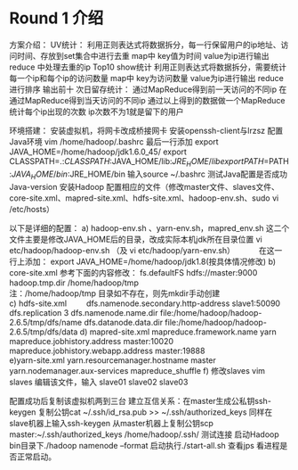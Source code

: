 
# Round 1 介绍
方案介绍：
        UV统计：
             利用正则表达式将数据拆分，每一行保留用户的ip地址、访问时间、存放到set集合中进行去重
             map中 key值为时间 value为ip进行输出
             reduce 中处理去重的ip
        Top10 show统计
             利用正则表达式将数据拆分，需要统计每一个ip和每个ip的访问数量
             map中 key为访问数量 value为ip进行输出
             reduce 进行排序 输出前十
        次日留存统计：
             通过MapReduce得到前一天访问的不同ip
             在通过MapReduce得到当天访问的不同ip
             通过以上得到的数据做一个MapReduce 统计每个ip出现的次数 
             ip次数不为1就是留下的用户
             
环境搭建：
安装虚拟机，将网卡改成桥接网卡
安装openssh-client与lrzsz
配置Java环境 vim /home/hadoop/.bashrc 
最后一行添加 export JAVA_HOME=/home/hadoop/jdk1.6.0_45/
export CLASSPATH=.:$CLASSPATH:$JAVA_HOME/lib:$JRE_HOME/lib
export PATH=$PATH:$JAVA_HOME/bin:$JRE_HOME/bin
输入source ~/.bashrc
测试Java配置是否成功 Java-version
安装Hadoop 配置相应的文件（修改master文件、slaves文件、core-site.xml、mapred-site.xml、hdfs-site.xml、hadoop-env.sh、sudo vi /etc/hosts）
  
  以下是详细的配置： 
      a) hadoop-env.sh 、yarn-env.sh，mapred_env.sh
       这二个文件主要是修改JAVA_HOME后的目录，改成实际本机jdk所在目录位置 
          vi etc/hadoop/hadoop-env.sh （及 vi etc/hadoop/yarn-env.sh）
            在这一行上添加： 
        export JAVA_HOME=/home/hadoop/jdk1.8(按具体情况修改) 
      b) core-site.xml 参考下面的内容修改： 
         <?xml version="1.0" encoding="UTF-8"?> 
         <?xml-stylesheet type="text/xsl" href="configuration.xsl"?> 
           <configuration> 
             <property> 
               <name>fs.defaultFS</name> 
               <value>hdfs://master:9000</value> 
            </property> 
                <property> 
                <name>hadoop.tmp.dir</name> 
                <value>/home/hadoop/tmp</value> 
            </property> 
           </configuration>    
        注：/home/hadoop/tmp 目录如不存在，则先mkdir手动创建      
      c) hdfs-site.xml 
        <?xml version="1.0" encoding="UTF-8"?> 
        <?xml-stylesheet type="text/xsl" href="configuration.xsl"?> 
          <configuration> 
               <property> 
                 <name>dfs.namenode.secondary.http-address</name> 
                 <value>slave1:50090</value> 
               </property> 
              <property> 
                 <name>dfs.replication</name> 
                 <value>3</value> 
             </property> 
                <property> 
                   <name>dfs.namenode.name.dir</name> 
                   <value>file:/home/hadoop/hadoop-2.6.5/tmp/dfs/name</value> 
                 </property> 
                <property> 
                  <name>dfs.datanode.data.dir</name> 
                  <value>file:/home/hadoop/hadoop-2.6.5/tmp/dfs/data</value> 
               </property> 
           </configuration> 
       d) mapred-site.xml 
         <configuration> 
             <property> 
                  <name>mapreduce.framework.name</name> 
                 <value>yarn</value> 
             </property> 
              <property> 
                    <name>mapreduce.jobhistory.address</name> 
                  <value>master:10020</value> 
               </property> 
              <property> 
                   <name>mapreduce.jobhistory.webapp.address</name> 
                 <value>master:19888</value> 
              </property> 
           </configuration>                   
        e)yarn-site.xml 
         <configuration> 
               <property> 
                   <name>yarn.resourcemanager.hostname</name> 
                   <value>master</value> 
                </property> 
             <property> 
                   <name>yarn.nodemanager.aux-services</name> 
                    <value>mapreduce_shuffle</value> 
            </property> 
         </configuration> 
        f) 修改slaves 
           vim slaves 编辑该文件，输入 
              slave01 
              slave02 
              slave03
              
配置成功后复制该虚拟机两到三台
 建立互信关系：在master生成公私钥ssh-keygen 复制公钥cat ~/.ssh/id_rsa.pub >> ~/.ssh/authorized_keys
              同样在slave机器上输入ssh-keygen  从master机器上复制公钥scp master:~/.ssh/authorized_keys      /home/hadoop/.ssh/
              测试连接 
启动Hadoop bin目录下./hadoop namenode –format 启动执行./start-all.sh
查看jps 看进程是否正常启动。
